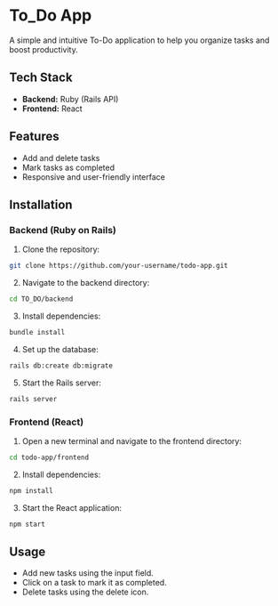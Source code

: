 # To_Do App

A simple and intuitive To-Do application to help you organize tasks and boost productivity.

## Tech Stack

- **Backend:** Ruby (Rails API)
- **Frontend:** React

## Features

- Add and delete tasks
- Mark tasks as completed
- Responsive and user-friendly interface

## Installation

### Backend (Ruby on Rails)

1. Clone the repository:
  ```bash
  git clone https://github.com/your-username/todo-app.git
  ```
2. Navigate to the backend directory:
  ```bash
  cd TO_DO/backend
  ```
3. Install dependencies:
  ```bash
  bundle install
  ```
4. Set up the database:
  ```bash
  rails db:create db:migrate
  ```
5. Start the Rails server:
  ```bash
  rails server
  ```

### Frontend (React)

1. Open a new terminal and navigate to the frontend directory:
  ```bash
  cd todo-app/frontend
  ```
2. Install dependencies:
  ```bash
  npm install
  ```
3. Start the React application:
  ```bash
  npm start
  ```

## Usage

- Add new tasks using the input field.
- Click on a task to mark it as completed.
- Delete tasks using the delete icon.

